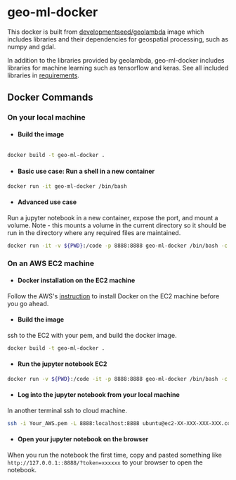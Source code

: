 # geo-ml-docker

This docker is built from [developmentseed/geolambda](https://github.com/developmentseed/geolambda) image which includes libraries and their dependencies for geospatial processing, such as numpy and gdal.

In addition to the libraries provided by geolambda, geo-ml-docker includes libraries for machine learning such as tensorflow and keras. See all included libraries in [requirements](./requirements.txt).

## Docker Commands

### On your local machine

- #### Build the image

```bash

docker build -t geo-ml-docker .
```

- #### Basic use case: Run a shell in a new container

```bash
docker run -it geo-ml-docker /bin/bash
```

- #### Advanced use case

Run a jupyter notebook in a new container, expose the port, and mount a volume. Note - this mounts a volume in the current directory so it should be run in the directory where any required files are maintained.

```bash
docker run -it -v ${PWD}:/code -p 8888:8888 geo-ml-docker /bin/bash -c "jupyter notebook --debug --ip=* --port=8888 --no-browser --allow-root"
```

### On an AWS EC2 machine

- #### Docker installation on the EC2 machine
Follow the AWS's [instruction](https://docs.aws.amazon.com/AmazonECS/latest/developerguide/docker-basics.html) to install Docker on the EC2 machine before you go ahead.


- #### Build the image
ssh to the EC2 with your pem, and build the docker image.

```bash
docker build -t geo-ml-docker .
```

- #### Run the jupyter notebook EC2

```bash
docker run -v ${PWD}:/code -it -p 8888:8888 geo-ml-docker /bin/bash -c "jupyter notebook --debug --ip=* --port=8888 --no-browser --allow-root"
```

- #### Log into the jupyter notebook from your local machine
In another terminal ssh to cloud machine.

```bash
ssh -i Your_AWS.pem -L 8888:localhost:8888 ubuntu@ec2-XX-XXX-XXX-XXX.compute-1.amazonaws.com
```

- #### Open your jupyter notebook on the browser
When you run the notebook the first time, copy and pasted something like `http://127.0.0.1::8888/?token=xxxxxx` to your browser to open the notebook.
